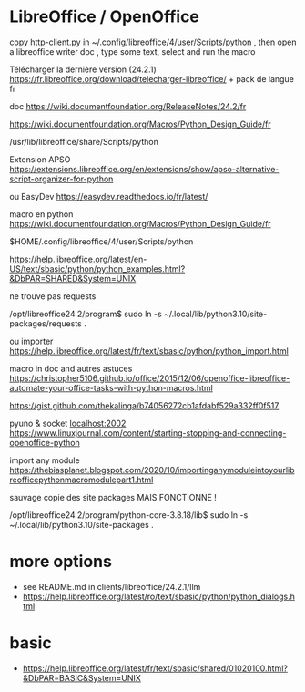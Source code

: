 # LibreOffice / OpenOffice


copy http-client.py in ~/.config/libreoffice/4/user/Scripts/python , then open a libreoffice writer doc , type some text, select and run the macro



Télécharger la dernière version (24.2.1)  https://fr.libreoffice.org/download/telecharger-libreoffice/  + pack de langue fr

doc https://wiki.documentfoundation.org/ReleaseNotes/24.2/fr

https://wiki.documentfoundation.org/Macros/Python_Design_Guide/fr

/usr/lib/libreoffice/share/Scripts/python

Extension APSO https://extensions.libreoffice.org/en/extensions/show/apso-alternative-script-organizer-for-python

ou EasyDev https://easydev.readthedocs.io/fr/latest/

macro en python https://wiki.documentfoundation.org/Macros/Python_Design_Guide/fr

$HOME/.config/libreoffice/4/user/Scripts/python

https://help.libreoffice.org/latest/en-US/text/sbasic/python/python_examples.html?&DbPAR=SHARED&System=UNIX

ne trouve pas requests

/opt/libreoffice24.2/program$ sudo ln -s ~/.local/lib/python3.10/site-packages/requests .

ou importer https://help.libreoffice.org/latest/fr/text/sbasic/python/python_import.html

macro in doc and autres astuces https://christopher5106.github.io/office/2015/12/06/openoffice-libreoffice-automate-your-office-tasks-with-python-macros.html

https://gist.github.com/thekalinga/b74056272cb1afdabf529a332ff0f517

pyuno & socket [localhost:2002](http://localhost:2002) https://www.linuxjournal.com/content/starting-stopping-and-connecting-openoffice-python

import any module https://thebiasplanet.blogspot.com/2020/10/importinganymoduleintoyourlibreofficepythonmacromodulepart1.html

sauvage copie des site packages MAIS FONCTIONNE !

/opt/libreoffice24.2/program/python-core-3.8.18/lib$ sudo ln -s ~/.local/lib/python3.10/site-packages .


# more options
 - see README.md in clients/libreoffice/24.2.1/llm 
 - https://help.libreoffice.org/latest/ro/text/sbasic/python/python_dialogs.html

 # basic
 - https://help.libreoffice.org/latest/fr/text/sbasic/shared/01020100.html?&DbPAR=BASIC&System=UNIX